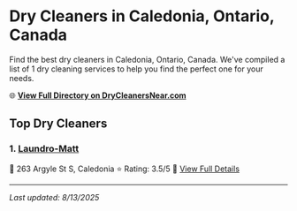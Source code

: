 # Dry Cleaners in Caledonia, Ontario, Canada

Find the best dry cleaners in Caledonia, Ontario, Canada. We've compiled a list of 1 dry cleaning services to help you find the perfect one for your needs.

🌐 **[View Full Directory on DryCleanersNear.com](https://drycleanersnear.com/city/Canada/Ontario/Caledonia)**

## Top Dry Cleaners

### 1. [Laundro-Matt](https://drycleanersnear.com/dryCleaner/689014d7913e4c7c8f7e9c7b/laundro-matt)
📍 263 Argyle St S, Caledonia
⭐ Rating: 3.5/5
🔗 [View Full Details](https://drycleanersnear.com/dryCleaner/689014d7913e4c7c8f7e9c7b/laundro-matt)


---

*Last updated: 8/13/2025*
